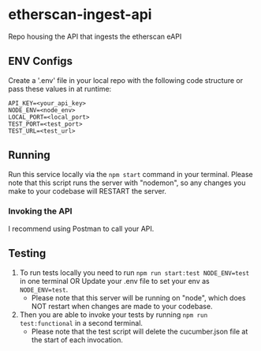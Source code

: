 # etherscan-ingest-api
Repo housing the API that ingests the etherscan eAPI

## ENV Configs
Create a '.env' file in your local repo with the following code structure or pass these values in at runtime:
```
API_KEY=<your_api_key>
NODE_ENV=<node_env>
LOCAL_PORT=<local_port>
TEST_PORT=<test_port>
TEST_URL=<test_url>
```

## Running
Run this service locally via the `npm start` command in your terminal.
Please note that this script runs the server with "nodemon", so any changes you make to your codebase will RESTART the server.

### Invoking the API
I recommend using Postman to call your API.

## Testing
1. To run tests locally you need to run `npm run start:test NODE_ENV=test` in one terminal OR Update your .env file to set your env as `NODE_ENV=test`.
   - Please note that this server will be running on "node", which does NOT restart when changes are made to your codebase.
2. Then you are able to invoke your tests by running `npm run test:functional` in a second terminal.
   - Please note that the test script will delete the cucumber.json file at the start of each invocation.